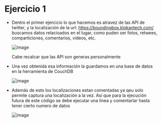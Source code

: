 # Ejercicio 1
* Dentro el primer ejercicio lo que hacemos es atravez de las API de twitter, y la localización de la url: https://boundingbox.klokantech.com/ buscamos datos relacioados en el       lugar, como puden ser fotos, retwees, comparticiones, comentarios, videos, etc.

  ![image](https://user-images.githubusercontent.com/65980001/127722983-df1ef216-aa21-4feb-abc1-41911fa46c95.png)

  Cabe recalcar que las API son generas personalmente
  
* Una vez obtenida esa información la guardamos en una base de datos en la herramienta de CouchDB

  ![image](https://user-images.githubusercontent.com/65980001/127723028-1ed5550c-0cc6-4430-9366-593ddc4e666f.png)

* Además de esto los localizaciones estan comentadas ya qeu solo permite captura una localización a la vez. Así que para la ejecución futura de este código se debe ejecutar una     linea y comentarlar hasta tener cierto numero de datos
 
  ![image](https://user-images.githubusercontent.com/65980001/127723243-faa25c28-8b3d-45be-82ec-61987406802d.png)
